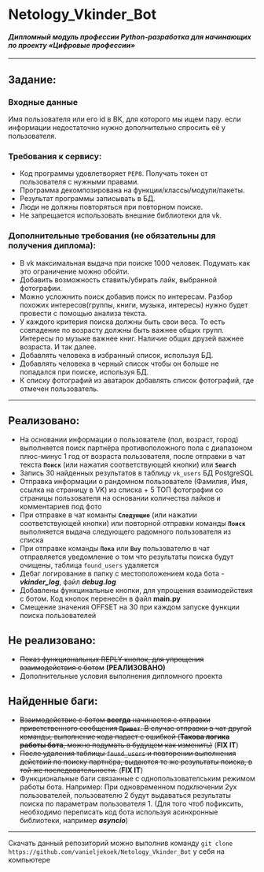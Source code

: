 # Netology_Vkinder_Bot
#### *Дипломный модуль профессии Python-разработка для начинающих по проекту «Цифровые профессии»*
___
## Задание:
### Входные данные

Имя пользователя или его id в ВК, для которого мы ищем пару.
если информации недостаточно нужно дополнительно спросить её у пользователя.

### Требования к сервису:

- Код программы удовлетворяет `PEP8`.
Получать токен от пользователя с нужными правами.
- Программа декомпозирована на функции/классы/модули/пакеты.
- Результат программы записывать в БД.
- Люди не должны повторяться при повторном поиске.
- Не запрещается использовать внешние библиотеки для vk.
### Дополнительные требования (не обязательны для получения диплома):

- В vk максимальная выдача при поиске 1000 человек. Подумать как это ограничение можно обойти.
- Добавить возможность ставить/убирать лайк, выбранной фотографии.
- Можно усложнить поиск добавив поиск по интересам. Разбор похожих интересов(группы, книги, музыка, интересы) нужно будет провести с помощью анализа текста.
- У каждого критерия поиска должны быть свои веса. То есть совпадение по возрасту должны быть важнее общих групп. Интересы по музыке важнее книг. Наличие общих друзей важнее возраста. И так далее.
- Добавлять человека в избранный список, используя БД.
- Добавлять человека в черный список чтобы он больше не попадался при поиске, используя БД.
- К списку фотографий из аватарок добавлять список фотографий, где отмечен пользователь.
---
## Реализовано:
- На основании информации о пользователе (пол, возраст, город) выполняется поиск партнёра противоположного пола с диапазоном плюс-минус 1 год от возраста пользователя, после отправки в чат текста **`Поиск`** (или нажатия соответствующей кнопки) или **`Search`**
- Запись 30 найденных результатов в таблицу `vk_users` БД PostgreSQL
- Отправка информации о рандомном пользователе (Фамилия, Имя, ссылка на страницу в VK) из списка + 5 ТОП фотографии со страницы пользователя на основании количества лайков и комментариев под фото
- При отправке в чат команты **`Следующие`** (или нажатии соответствующей кнопки) или повторной отправки команды **`Поиск`** выполняется выдача следующего радомного пользователя из списка
- При отправке команды **`Пока`** или **`Buy`** пользователю в чат отправляется уведомление о том что результаты поиска будут очищены, таблица `found_users` удаляется
- Дебаг логирование в папку с местоположением кода бота - ***vkinder_log***, файл ***debug.log***
- Добавлены функцинальные кнопки, для упрощения взаимодействия с ботом. Код кнопок перенесён в файл **main.py**
- Смещение значения OFFSET на 30 при каждом запуске функции поиска пользователей

## Не реализовано:
- ~~Показ функциональных REPLY кнопок, для упрощения взаимодействия с ботом~~ **(РЕАЛИЗОВАНО)**
- Дополнительные условия выполнения дипломного проекта

## Найденные баги:
- ~~Взаимодействие с ботом **всегда** начинается с отправки приветственного сообщения **`Привет`**. В случае отправки в чат другой команды, выполнение кода падает с ошибкой (**Такова логика работы бота**, можно подумать в будущем как изменить)~~ (**FIX IT**)
- ~~После удаления таблицы `found_users` и повторении выполнения действий по поиску партнёра, выдаются те же результаты поиска, в той же последовательности.~~ (**FIX IT**)
- Функциональные баги связанные с однопользователським режимом работы бота. Например: При одновременном подключении 2ух пользователей, пользователю 2 будут выдаваться результаты поиска по параметрам пользователя 1. (Для того чтоб пофиксить, необходимо переписать код бота используя асинхронные библиотеки, например ***asyncio***) 
___
Скачать данный репозиторий можно выполнив команду `git clone https://github.com/vanieljekoek/Netology_Vkinder_Bot` у себя на компьютере
